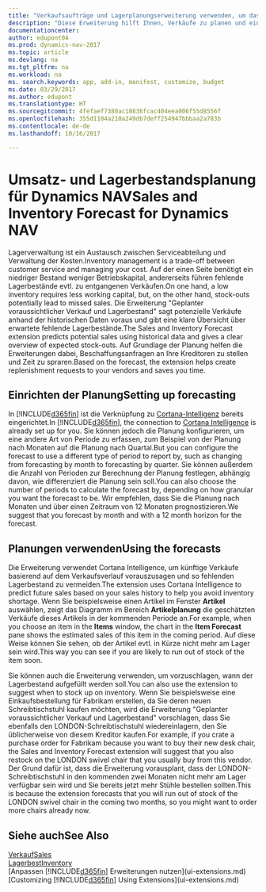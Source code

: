 ```yaml
---
title: "Verkaufsaufträge und Lagerplanungserweiterung verwenden, um das Lager zu verwalten"
description: "Diese Erweiterung hilft Ihnen, Verkäufe zu planen und eine klare Übersicht über erwartete fehlende Lagerbestände zu erhalten und hilft Ihnen sogar dabei, Lagerauffüllungsanfragen an Verkäufer zu stellen."
documentationcenter: 
author: edupont04
ms.prod: dynamics-nav-2017
ms.topic: article
ms.devlang: na
ms.tgt_pltfrm: na
ms.workload: na
ms. search.keywords: app, add-in, manifest, customize, budget
ms.date: 03/29/2017
ms.author: edupont
ms.translationtype: HT
ms.sourcegitcommit: 4fefaef7380ac10836fcac404eea006f55d8556f
ms.openlocfilehash: 355d1104a210a249db7deff254947bbbaa2a783b
ms.contentlocale: de-de
ms.lasthandoff: 10/16/2017

---
```

# <a name="sales-and-inventory-forecast-for-dynamics-nav"></a><span data-ttu-id="319cc-103">Umsatz- und Lagerbestandsplanung für Dynamics NAV</span><span class="sxs-lookup"><span data-stu-id="319cc-103">Sales and Inventory Forecast for Dynamics NAV</span></span>
<span data-ttu-id="319cc-104">Lagerverwaltung ist ein Austausch zwischen Serviceabteilung und Verwaltung der Kosten.</span><span class="sxs-lookup"><span data-stu-id="319cc-104">Inventory management is a trade-off between customer service and managing your cost.</span></span> <span data-ttu-id="319cc-105">Auf der einen Seite benötigt ein niedriger Bestand weniger Betriebskapital, andererseits führen fehlende Lagerbestände evtl. zu entgangenen Verkäufen.</span><span class="sxs-lookup"><span data-stu-id="319cc-105">On one hand, a low inventory requires less working capital, but, on the other hand, stock-outs potentially lead to missed sales.</span></span> <span data-ttu-id="319cc-106">Die Erweiterung "Geplanter voraussichtlicher Verkauf und Lagerbestand" sagt potenzielle Verkäufe anhand der historischen Daten voraus und gibt eine klare Übersicht über erwartete fehlende Lagerbestände.</span><span class="sxs-lookup"><span data-stu-id="319cc-106">The Sales and Inventory Forecast extension predicts potential sales using historical data and gives a clear overview of expected stock-outs.</span></span> <span data-ttu-id="319cc-107">Auf Grundlage der Planung helfen die Erweiterungen dabei, Beschaffungsanfragen an Ihre Kreditoren zu stellen und Zeit zu spraren.</span><span class="sxs-lookup"><span data-stu-id="319cc-107">Based on the forecast, the extension helps create replenishment requests to your vendors and saves you time.</span></span>  

## <a name="setting-up-forecasting"></a><span data-ttu-id="319cc-108">Einrichten der Planung</span><span class="sxs-lookup"><span data-stu-id="319cc-108">Setting up forecasting</span></span>
<span data-ttu-id="319cc-109">In [!INCLUDE[d365fin](includes/d365fin_md.md)] ist die Verknüpfung zu [Cortana-Intelligenz](https://www.microsoft.com/en-us/cloud-platform/what-is-cortana-intelligence-suite) bereits eingerichtet.</span><span class="sxs-lookup"><span data-stu-id="319cc-109">In [!INCLUDE[d365fin](includes/d365fin_md.md)], the connection to [Cortana Intelligence](https://www.microsoft.com/en-us/cloud-platform/what-is-cortana-intelligence-suite) is already set up for you.</span></span> <span data-ttu-id="319cc-110">Sie können jedoch die Planung konfigurieren, um eine andere Art von Periode zu erfassen, zum Beispiel von der Planung nach Monaten auf die Planung nach Quartal.</span><span class="sxs-lookup"><span data-stu-id="319cc-110">But you can configure the forecast to use a different type of period to report by, such as changing from forecasting by month to forecasting by quarter.</span></span> <span data-ttu-id="319cc-111">Sie können außerdem die Anzahl von Perioden zur Berechnung der Planung festlegen, abhängig davon, wie differenziert die Planung sein soll.</span><span class="sxs-lookup"><span data-stu-id="319cc-111">You can also choose the number of periods to calculate the forecast by, depending on how granular you want the forecast to be.</span></span> <span data-ttu-id="319cc-112">Wir empfehlen, dass Sie die Planung nach Monaten und über einen Zeitraum von 12 Monaten prognostizieren.</span><span class="sxs-lookup"><span data-stu-id="319cc-112">We suggest that you forecast by month and with a 12 month horizon for the forecast.</span></span>  

## <a name="using-the-forecasts"></a><span data-ttu-id="319cc-113">Planungen verwenden</span><span class="sxs-lookup"><span data-stu-id="319cc-113">Using the forecasts</span></span>
<span data-ttu-id="319cc-114">Die Erweiterung verwendet Cortana Intelligence, um künftige Verkäufe basierend auf dem Verkaufsverlauf vorauszusagen und so fehlenden Lagerbestand zu vermeiden.</span><span class="sxs-lookup"><span data-stu-id="319cc-114">The extension uses Cortana Intelligence to predict future sales based on your sales history to help you avoid inventory shortage.</span></span> <span data-ttu-id="319cc-115">Wenn Sie beispielsweise einen Artikel im Fenster **Artikel** auswählen, zeigt das Diagramm im Bereich **Artikelplanung** die geschätzten Verkäufe dieses Artikels in der kommenden Periode an.</span><span class="sxs-lookup"><span data-stu-id="319cc-115">For example, when you choose an item in the **Items** window, the chart in the **Item Forecast** pane shows the estimated sales of this item in the coming period.</span></span> <span data-ttu-id="319cc-116">Auf diese Weise können Sie sehen, ob der Artikel evtl. in Kürze nicht mehr am Lager sein wird.</span><span class="sxs-lookup"><span data-stu-id="319cc-116">This way you can see if you are likely to run out of stock of the item soon.</span></span>  

<span data-ttu-id="319cc-117">Sie können auch die Erweiterung verwenden, um vorzuschlagen, wann der Lagerbestand aufgefüllt werden soll.</span><span class="sxs-lookup"><span data-stu-id="319cc-117">You can also use the extension to suggest when to stock up on inventory.</span></span> <span data-ttu-id="319cc-118">Wenn Sie beispielsweise eine Einkaufsbestellung für Fabrikam erstellen, da Sie deren neuen Schreibtischstuhl kaufen möchten, wird die Erweiterung "Geplanter voraussichtlicher Verkauf und Lagerbestand" vorschlagen, dass Sie ebenfalls den LONDON-Schreibtischstuhl wiedereinlagern, den Sie üblicherweise von diesem Kreditor kaufen.</span><span class="sxs-lookup"><span data-stu-id="319cc-118">For example, if you crate a purchase order for Fabrikam because you want to buy their new desk chair, the Sales and Inventory Forecast extension will suggest that you also restock on the LONDON swivel chair that you usually buy from this vendor.</span></span> <span data-ttu-id="319cc-119">Der Grund dafür ist, dass die Erweiterung vorausplant, dass der LONDON-Schreibtischstuhl in den kommenden zwei Monaten nicht mehr am Lager verfügbar sein wird und Sie bereits jetzt mehr Stühle bestellen sollten.</span><span class="sxs-lookup"><span data-stu-id="319cc-119">This is because the extension forecasts that you will run out of stock of the LONDON swivel chair in the coming two months, so you might want to order more chairs already now.</span></span>  

## <a name="see-also"></a><span data-ttu-id="319cc-120">Siehe auch</span><span class="sxs-lookup"><span data-stu-id="319cc-120">See Also</span></span>
[<span data-ttu-id="319cc-121">Verkauf</span><span class="sxs-lookup"><span data-stu-id="319cc-121">Sales</span></span>](sales-manage-sales.md)  
[<span data-ttu-id="319cc-122">Lagerbest</span><span class="sxs-lookup"><span data-stu-id="319cc-122">Inventory</span></span>](inventory-manage-inventory.md)  
<span data-ttu-id="319cc-123">[Anpassen [!INCLUDE[d365fin](includes/d365fin_md.md)] Erweiterungen nutzen](ui-extensions.md)</span><span class="sxs-lookup"><span data-stu-id="319cc-123">[Customizing [!INCLUDE[d365fin](includes/d365fin_md.md)] Using Extensions](ui-extensions.md)</span></span>  


